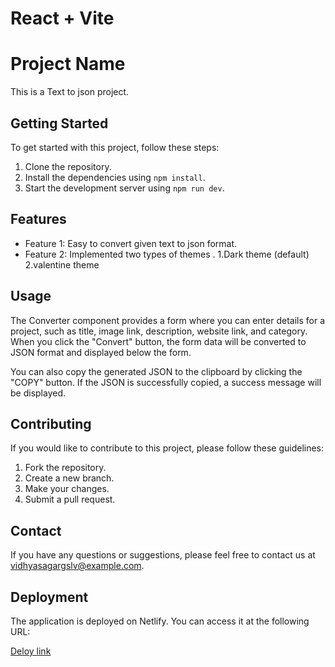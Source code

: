 # React + Vite

# Project Name

This is a Text to json project.

## Getting Started

To get started with this project, follow these steps:

1. Clone the repository.
2. Install the dependencies using `npm install`.
3. Start the development server using `npm run dev`.

## Features

- Feature 1: Easy to convert given text to json format.
- Feature 2: Implemented two types of themes .
             1.Dark theme (default)
             2.valentine theme


## Usage


The Converter component provides a form where you can enter details for a project, 
such as title, image link, description, website link, and category. 
When you click the "Convert" button, the form data will be converted to JSON format and displayed below the form.

You can also copy the generated JSON to the clipboard by clicking the "COPY" button. If the JSON is successfully copied, a success message will be displayed.

## Contributing

If you would like to contribute to this project, please follow these guidelines:

1. Fork the repository.
2. Create a new branch.
3. Make your changes.
4. Submit a pull request.



## Contact

If you have any questions or suggestions, please feel free to contact us at [vidhyasagargslv@example.com](mailto:email@example.com).

## Deployment

The application is deployed on Netlify. You can access it at the following URL:

[Deloy link](https://text-2-json.vercel.app/)

